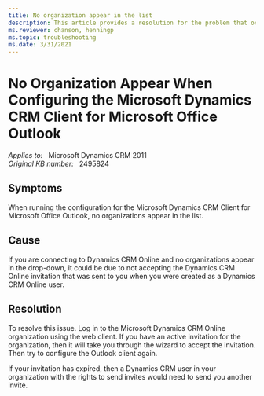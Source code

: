 ```yaml
---
title: No organization appear in the list
description: This article provides a resolution for the problem that occurs when no organizations are available in the dropdown list when you run the configuration for the Microsoft Dynamics CRM Client for Microsoft Office Outlook.
ms.reviewer: chanson, henningp
ms.topic: troubleshooting
ms.date: 3/31/2021
---
```

# No Organization Appear When Configuring the Microsoft Dynamics CRM Client for Microsoft Office Outlook

_Applies to:_ &nbsp; Microsoft Dynamics CRM 2011  
_Original KB number:_ &nbsp; 2495824

## Symptoms

When running the configuration for the Microsoft Dynamics CRM Client for Microsoft Office Outlook, no organizations appear in the list.

## Cause

If you are connecting to Dynamics CRM Online and no organizations appear in the drop-down, it could be due to not accepting the Dynamics CRM Online invitation that was sent to you when you were created as a Dynamics CRM Online user.

## Resolution

To resolve this issue. Log in to the Microsoft Dynamics CRM Online organization using the web client. If you have an active invitation for the organization, then it will take you through the wizard to accept the invitation. Then try to configure the Outlook client again.

If your invitation has expired, then a Dynamics CRM user in your organization with the rights to send invites would need to send you another invite.
